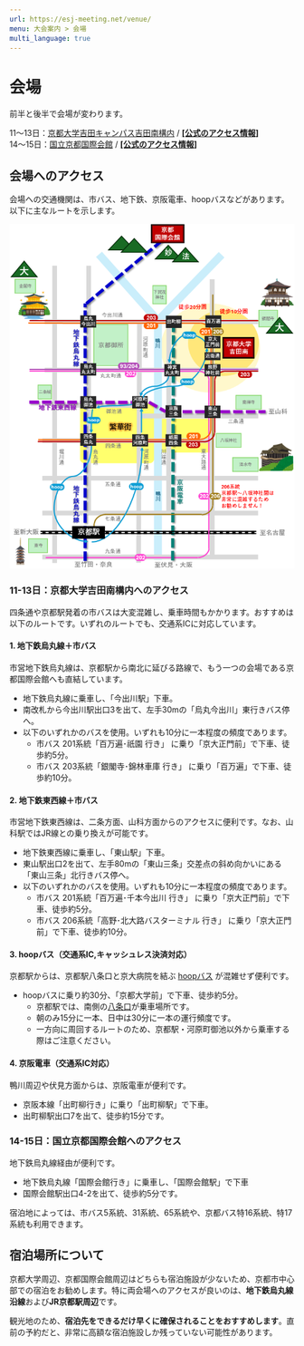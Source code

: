 ```yaml
---
url: https://esj-meeting.net/venue/
menu: 大会案内 > 会場
multi_language: true
---
```


# 会場

前半と後半で会場が変わります。

11～13日：[京都大学吉田キャンパス吉田南構内](https://maps.app.goo.gl/LHLBy3ZXNsiJq8bb6) / [**\[公式のアクセス情報\]**](https://www.kyoto-u.ac.jp/access)  
14～15日：[国立京都国際会館](https://maps.app.goo.gl/hutdNrXRaDugNpSy7) / [**\[公式のアクセス情報\]**](https://www.icckyoto.or.jp/access/getting_here/)

## 会場へのアクセス

会場への交通機関は、市バス、地下鉄、京阪電車、hoopバスなどがあります。以下に主なルートを示します。

![venue access map](/media/to_venue_map.png)

### 11-13日：京都大学吉田南構内へのアクセス

四条通や京都駅発着の市バスは大変混雑し、乗車時間もかかります。おすすめは以下のルートです。いずれのルートでも、交通系ICに対応しています。

#### 1. 地下鉄烏丸線＋市バス

市営地下鉄烏丸線は、京都駅から南北に延びる路線で、もう一つの会場である京都国際会館へも直結しています。

- 地下鉄烏丸線に乗車し、「今出川駅」下車。
- 南改札から今出川駅出口3を出て、左手30mの「烏丸今出川」東行きバス停へ。
- 以下のいずれかのバスを使用。いずれも10分に一本程度の頻度であります。
    - 市バス 201系統「百万遍･祇園 行き」 に乗り「京大正門前」で下車、徒歩約5分。
    - 市バス 203系統「銀閣寺･錦林車庫 行き」 に乗り「百万遍」で下車、徒歩約10分。

#### 2. 地下鉄東西線＋市バス

市営地下鉄東西線は、二条方面、山科方面からのアクセスに便利です。なお、山科駅ではJR線との乗り換えが可能です。

- 地下鉄東西線に乗車し、「東山駅」下車。
- 東山駅出口2を出て、左手80mの「東山三条」交差点の斜め向かいにある「東山三条」北行きバス停へ。
- 以下のいずれかのバスを使用。いずれも10分に一本程度の頻度であります。
    - 市バス 201系統「百万遍･千本今出川 行き」 に乗り「京大正門前」で下車、徒歩約5分。
    - 市バス 206系統「高野･北大路バスターミナル 行き」 に乗り「京大正門前」で下車、徒歩約10分。

#### 3. **hoopバス（交通系IC,キャッシュレス決済対応）**

京都駅からは、京都駅八条口と京大病院を結ぶ [hoopバス](https://hoopbus.jp) が混雑せず便利です。

- hoopバスに乗り約30分、「京都大学前」で下車、徒歩約5分。
    - 京都駅では、南側の[八条口](https://hoopbus.jp/place/)が乗車場所です。
    - 朝のみ15分に一本、日中は30分に一本の運行頻度です。
    - 一方向に周回するルートのため、京都駅・河原町御池以外から乗車する際はご注意ください。

#### 4. 京阪電車（交通系IC対応）

鴨川周辺や伏見方面からは、京阪電車が便利です。

- 京阪本線「出町柳行き」に乗り「出町柳駅」で下車。
- 出町柳駅出口7を出て、徒歩約15分です。

### 14-15日：国立京都国際会館へのアクセス

地下鉄烏丸線経由が便利です。

- 地下鉄烏丸線「国際会館行き」に乗車し、「国際会館駅」で下車
- 国際会館駅出口4-2を出て、徒歩約5分です。

宿泊地によっては、市バス5系統、31系統、65系統や、京都バス特16系統、特17系統も利用できます。

## 宿泊場所について

京都大学周辺、京都国際会館周辺はどちらも宿泊施設が少ないため、京都市中心部での宿泊をお勧めします。特に両会場へのアクセスが良いのは、**地下鉄烏丸線沿線**および**JR京都駅周辺**です。

観光地のため、**宿泊先をできるだけ早くに確保されることをおすすめします**。直前の予約だと、非常に高額な宿泊施設しか残っていない可能性があります。
